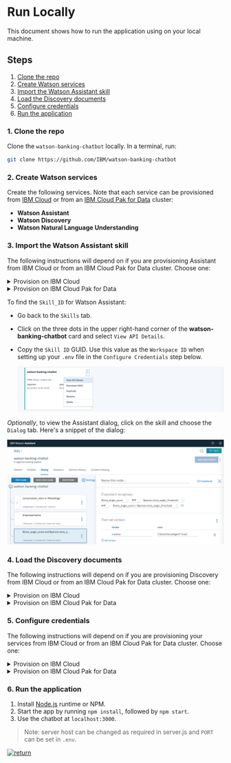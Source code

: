 # Run Locally

This document shows how to run the application using on your local machine.

## Steps

1. [Clone the repo](#1-clone-the-repo)
2. [Create Watson services](#2-create-watson-services)
3. [Import the Watson Assistant skill](#3-import-the-watson-assistant-skill)
4. [Load the Discovery documents](#4-load-the-discovery-documents)
5. [Configure credentials](#5-configure-credentials)
6. [Run the application](#6-run-the-application)

### 1. Clone the repo

Clone the `watson-banking-chatbot` locally. In a terminal, run:

```bash
git clone https://github.com/IBM/watson-banking-chatbot
```

### 2. Create Watson services

Create the following services. Note that each service can be provisioned from [IBM Cloud](https://cloud.ibm.com/catalog) or from an [IBM Cloud Pak for Data](https://www.ibm.com/products/cloud-pak-for-data) cluster:

* **Watson Assistant**
* **Watson Discovery**
* **Watson Natural Language Understanding**

### 3. Import the Watson Assistant skill

The following instructions will depend on if you are provisioning Assistant from IBM Cloud or from an IBM Cloud Pak for Data cluster. Choose one:

<details><summary>Provision on IBM Cloud</summary>
<p>

* Find the Assistant service in your IBM Cloud Dashboard.
* Click on the service and then click on `Launch tool`.
* Go to the `Skills` tab.
* Click `Create skill`.
* Select the `Dialog skill` option and then click `Next`.
* Click the `Import skill` tab.
* Click `Choose JSON file`, go to your cloned repo dir, and `Open` the JSON file in `data/conversation/workspaces/banking_US.json` (or use the old full version in `full_banking.json`). `banking_IN.json` is used for content for banking in India and `banking_US.json` is used for content for banking in United States.
* Select `Everything` and click `Import`.

</p>
</details>

<details><summary>Provision on IBM Cloud Pak for Data</summary>
<p>

* Find the Assistant service in your list of `Provisioned Instances` in your IBM Cloud Pak for Data Dashboard.
* Click on `View Details` from the options menu associated with your Assistant service.
* Click on `Open Watson Assistant`.
* Go to the `Skills` tab.
* Click `Create skill`
* Select the `Dialog skill` option and then click `Next`.
* Click the `Import skill` tab.
* Click `Choose JSON file`, go to your cloned repo dir, and `Open` the JSON file in `data/conversation/workspaces/banking_US.json` (or use the old full version in `full_banking.json`). `banking_IN.json` is used for content for banking in India and `banking_US.json` is used for content for banking in United States.
* Select `Everything` and click `Import`.

</p>
</details>

To find the `Skill_ID` for Watson Assistant:

* Go back to the `Skills` tab.
* Click on the three dots in the upper right-hand corner of the **watson-banking-chatbot** card and select `View API Details`.
* Copy the `Skill ID` GUID. Use this value as the `Workspace ID` when setting up your `.env` file in the `Configure Credentials` step below.

  ![view_api_details](images/view_api_details.png)

*Optionally*, to view the Assistant dialog, click on the skill and choose the
`Dialog` tab. Here's a snippet of the dialog:

![dialog](images/dialog.png)

### 4. Load the Discovery documents

The following instructions will depend on if you are provisioning Discovery from IBM Cloud or from an IBM Cloud Pak for Data cluster. Choose one:

<details><summary>Provision on IBM Cloud</summary>
<p>

* Find the Discovery service in your IBM Cloud Dashboard.
* Click on the service and then click on `Launch tool`.
* Create a new data collection by hitting the `Upload your own data` button.

  ![new_collection](images/new_collection.png)
  * Provide a collection name
  * Select `English` language
  * Click `Create`

* Use `Drag and drop your documents here or select documents` to seed the content with the five documents in `data/discovery/docs` of your cloned repo.
* Click on the upper-right `api` icon and save the `Environment ID` and `Collection ID` for your `.env` file in the next step.

  ![disco_guids](images/disco_guids.png)

</p>
</details>

<details><summary>Provision on IBM Cloud Pak for Data</summary>
<p>

* Find the Discovery service in your list of `Provisioned Instances` in your IBM Cloud Pak for Data Dashboard.
* Click on `View Details` from the options menu associated with your Discovery service.
* Click on `Open Watson Discovery`.
* Click on an existing Discovery `Project`, or create a new one.
* From your `Project` panel, click the `Collections` tab.
* Click on `New Collection +`.
* Select the `Upload data` option and click `Next`.
* Provide a collection name.
* Select `English` language.
* Click `Finish` to create the collection.
* Use `Drag and drop your documents here or select documents` to seed the content with the five documents in `data/discovery/docs` of your cloned repo.
* To get the `Collection Id` needed for your `.env` file in the next step, select the `Integrate and deploy` option from the left-side menu of the Discovery panel. Then select the `View API Details` tab to view the `Project Id`. Use this value for your `Collection Id`. 

> **NOTE**: The `Environment Id` for Cloud Pak for Data collections is always set to `default`.

  ![disco_cpd_projectid](images/disco_cpd_projectid.png)

</p>
</details>

### 5. Configure credentials

The following instructions will depend on if you are provisioning your services from IBM Cloud or from an IBM Cloud Pak for Data cluster. Choose one:

<details><summary>Provision on IBM Cloud</summary>
<p>

Collect the credentials for the IBM Cloud services (Assistant, Discovery and Natural Language Understanding). For each of these services:

* Find the service in your IBM Cloud Dashboard.
* Click on the service.
* Hit `Manage` in the left sidebar menu.
* Copy the `API Key` and `URL`.

The other settings for Assistant and Discovery were collected during the
earlier setup steps (`DISCOVERY_COLLECTION_ID`, `DISCOVERY_ENVIRONMENT_ID` and
`WORKSPACE_ID`).

Copy the [`env.sample`](../../env.sample) to `.env`.

```bash
cp env.sample .env
```

Edit the `.env` file with the necessary credentials and settings.

#### `env.sample:`

```bash
# Copy this file to .env and replace the credentials with
# your own before starting the app.

#----------------------------------------------------------
# IBM Cloud
#
# If your services are running on IBM Cloud,
# uncomment and configure these.
# Remove or comment out the IBM Cloud Pak for Data sections.
#----------------------------------------------------------

# Watson Assistant
CONVERSATION_AUTH_TYPE=iam
CONVERSATION_APIKEY=zzZzzABCsU8DBrvi123HLZwVyHbRlBFf_97n9O123ABC
CONVERSATION_URL=https://gateway.watsonplatform.net/assistant/api
# Optionally, use a non-default skill by specifying your own workspace ID.
WORKSPACE_ID=<add_assistant_workspace_id>

# Watson Natural Language Understanding
NATURAL_LANGUAGE_UNDERSTANDING_AUTH_TYPE=iam
NATURAL_LANGUAGE_UNDERSTANDING_APIKEY=A1zzzzzz5E8yFG1t9H9kFeCBR_Lq123pWj7abcdFCE11
NATURAL_LANGUAGE_UNDERSTANDING_URL=<https://gateway.watsonplatform.net/natural-language-understanding/api

# Watson Discovery
DISCOVERY_AUTH_TYPE=iam
DISCOVERY_APIKEY=a1b2c3JZmZZZZSq3NYabckevKa123AwqD9HlWIUvabCd
DISCOVERY_URL=https://gateway.watsonplatform.net/discovery/api
# Optionally, use a non-default environment and collection by specifying your IDs.
DISCOVERY_ENVIRONMENT_ID=<add_discovery_environment_id>
DISCOVERY_COLLECTION_ID=<add_discovery_collection_id>

# Run locally on a non-default port (default is 3000)
# PORT=3000

# Set LOCALE=en_IN for the original India bank version.
LOCALE=en_US
```

> Note: if you are trying to run this project as workshop in India then use `Locale=en_IN`

</p>
</details>

<details><summary>Provision on IBM Cloud Pak for Data</summary>
<p>

Collect the credentials for IBM Cloud Pak for Data provisioned services (Assistant, Discovery and Natural Language Understanding). For each of these services:

* Hit `My instances` in the left sidebar menu of the IBM Cloud Pak for Data dashboard.
* Click on `Provisioned Instances`.
* For each provisioned service row, click in the far right column to display the popup menu.
* Click`View details`.
* From the details panel, copy the `URL`.

The other settings for Assistant and Discovery were collected during the
earlier setup steps (`DISCOVERY_COLLECTION_ID` and `WORKSPACE_ID`).

Copy the [`env.sample`](../../env.sample) to `.env`.

```bash
cp env.sample .env
```

Edit the `.env` file with the necessary credentials and settings.

#### `env.sample:`

```bash
# Copy this file to .env and replace the credentials with
# your own before starting the app.

#----------------------------------------------------------
# IBM Cloud Pak for Data (username and password)
#
# If your services are running on IBM Cloud Pak for Data,
# uncomment and configure these.
# Remove or comment out the IBM Cloud section.
#----------------------------------------------------------

CONVERSATION_AUTH_TYPE=cp4d
CONVERSATION_AUTH_URL=https://my-cpd-cluster.ibmcodetest.us
CONVERSATION_USERNAME=my-username
CONVERSATION_PASSWORD=my-password
CONVERSATION_URL=https://my-cpd-cluster.ibmcodetest.us/assistant/assistant/instances/1576274722862/api
# # If you use a self-signed certificate, you need to disable SSL verification.
# # This is not secure and not recommended.
## CONVERSATION_AUTH_DISABLE_SSL=true
## CONVERSATION_DISABLE_SSL=true
# Optionally, use a non-default skill by specifying your own workspace ID.
WORKSPACE_ID=<add_assistant_workspace_id>

NATURAL_LANGUAGE_UNDERSTANDING_AUTH_TYPE=cp4d
NATURAL_LANGUAGE_UNDERSTANDING_AUTH_URL=https://my-cpd-cluster.ibmcodetest.us
NATURAL_LANGUAGE_UNDERSTANDING_USERNAME=my-username
NATURAL_LANGUAGE_UNDERSTANDING_PASSWORD=my-password
NATURAL_LANGUAGE_UNDERSTANDING_URL=https://my-cpd-cluster.ibmcodetest.us/natural-language-understanding/nlu/instances/1580832150084/api
# # If you use a self-signed certificate, you need to disable SSL verification.
# # This is not secure and not recommended.
## NATURAL_LANGUAGE_UNDERSTANDING_AUTH_DISABLE_SSL=true
## NATURAL_LANGUAGE_UNDERSTANDING_DISABLE_SSL=true

DISCOVERY_AUTH_TYPE=cp4d
DISCOVERY_AUTH_URL=https://my-cpd-cluster.ibmcodetest.us
DISCOVERY_USERNAME=my-username
DISCOVERY_PASSWORD=my-password
DISCOVERY_URL=https://my-cpd-cluster.ibmcodetest.us/discovery/disco/instances/1576022362055/api
# # If you use a self-signed certificate, you need to disable SSL verification.
# # This is not secure and not recommended.
## DISCOVERY_AUTH_DISABLE_SSL=true
## DISCOVERY_DISABLE_SSL=true
DISCOVERY_ENVIRONMENT_ID=default
# Optionally, use a non-default collection by specifying your ID.
DISCOVERY_COLLECTION_ID=<add_discovery_collection_id>

# Run locally on a non-default port (default is 3000)
# PORT=3000

# Set LOCALE=en_IN for the original India bank version.
LOCALE=en_US
```

> Note: if you are trying to run this project as workshop in India then use `Locale=en_IN`

</p>
</details>

### 6. Run the application

1. Install [Node.js](https://nodejs.org/en/) runtime or NPM.
1. Start the app by running `npm install`, followed by `npm start`.
1. Use the chatbot at `localhost:3000`.

> Note: server host can be changed as required in server.js and `PORT` can be set in `.env`.

[![return](https://raw.githubusercontent.com/IBM/pattern-utils/master/deploy-buttons/return.png)](https://github.com/IBM/watson-banking-chatbot#deployment-options)
